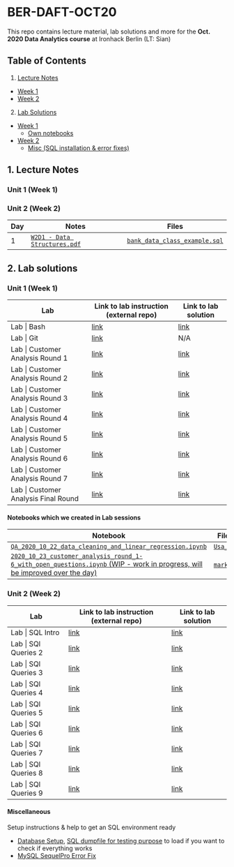 # BER-DAFT-OCT20


This repo contains lecture material, lab solutions and more for the **Oct. 2020 Data Analytics course** at Ironhack Berlin (LT: Sian)

## Table of Contents

1. [Lecture Notes](#ln)
  * [Week 1](#ln_u1)
  * [Week 2](#ln_u2)
2. [Lab Solutions](#ls)
  * [Week 1](#ls_u1)
    * [Own notebooks](#ls_u1_own)
  * [Week 2](#ls_u2)
    * [Misc (SQL installation & error fixes)](#misc_u)

## 1. Lecture Notes <a name="ln"></a>

### Unit 1 (Week 1) <a name="ln_u1"></a>

### Unit 2 (Week 2) <a name="ln_u2"></a>

| Day | Notes | Files |
|--|--|--|
|1|[`W2D1 - Data Structures.pdf`](https://github.com/student-IH-labs-and-stuff/BER-DAFT-OCT20-SEDA/blob/main/lecture/unit_2/W2D1%20-%20Data%20Structures.pdf)| [`bank_data_class_example.sql`](https://github.com/student-IH-labs-and-stuff/BER-DAFT-OCT20-SEDA/blob/main/lecture/unit_2/bank_data_class_example.sql) |

## 2. Lab solutions

### Unit 1 (Week 1) <a name="ls_u1"></a>

| Lab | Link to lab instruction (external repo) | Link to lab solution |
|-----|-------------------------|----------------------|
| Lab \| Bash | [link](https://github.com/ironhack-labs/lab-bash) | [link](https://github.com/student-IH-labs-and-stuff/BER-DAFT-OCT20-SEDA/blob/main/labs/solutions/1.01_lab_bash_solution.md) |
| Lab \| Git | [link](https://github.com/ironhack-labs/lab-git) | N/A |
| Lab \| Customer Analysis Round 1| [link](https://github.com/ironhack-labs/lab-customer-analysis-round-1)| [link](https://github.com/student-IH-labs-and-stuff/BER-DAFT-OCT20-SEDA/blob/main/labs/solutions/1.03_lab_customer_analysis_round_1_solution.md)|
|Lab \| Customer Analysis Round 2| [link](https://github.com/ironhack-labs/lab-customer-analysis-round-2)| [link](https://github.com/student-IH-labs-and-stuff/BER-DAFT-OCT20-SEDA/blob/main/labs/solutions/1.04_lab_customer_analysis_round_2_solution.md) |
|Lab \| Customer Analysis Round 3| [link](https://github.com/ironhack-labs/lab-customer-analysis-round-3)| [link](https://github.com/student-IH-labs-and-stuff/BER-DAFT-OCT20-SEDA/blob/main/labs/solutions/1.05_lab_customer_analysis_round_3_solution.md) |
| Lab \| Customer Analysis Round 4 | [link](https://github.com/ironhack-labs/lab-customer-analysis-round-4)|[link](https://github.com/student-IH-labs-and-stuff/BER-DAFT-OCT20-SEDA/blob/main/labs/solutions/1.06_lab_customer_analysis_round_4_solution.md)|
|Lab \| Customer Analysis Round 5|[link](https://github.com/ironhack-labs/lab-customer-analysis-round-5)|[link](https://github.com/student-IH-labs-and-stuff/BER-DAFT-OCT20-SEDA/blob/main/labs/solutions/1.07_lab_customer_analysis_round_5_solution.md)|
|Lab \| Customer Analysis Round 6|[link](https://github.com/ironhack-labs/lab-customer-analysis-round-6)|[link](https://github.com/student-IH-labs-and-stuff/BER-DAFT-OCT20-SEDA/blob/main/labs/solutions/1.08_lab_customer_analysis_round_6_solution.md)|
|Lab \| Customer Analysis Round 7|[link](https://github.com/ironhack-labs/lab-customer-analysis-round-7)|[link](https://github.com/student-IH-labs-and-stuff/BER-DAFT-OCT20-SEDA/blob/main/labs/solutions/1.09_lab_customer_analysis_round_7_solution.md)|
|Lab \| Customer Analysis Final Round|[link](https://github.com/ironhack-labs/lab-customer-analysis-final-round)|[link](https://github.com/student-IH-labs-and-stuff/BER-DAFT-OCT20-SEDA/blob/main/labs/solutions/1.09_lab_customer_analysis_final_round_solution.md)|

#### Notebooks which we created in Lab sessions <a name="ls_u1_own"></a>

| Notebook | Files we used in this notebook |
|----------|--------------------------------|
|[`QA_2020_10_22_data_cleaning_and_linear_regression.ipynb`](https://github.com/student-IH-labs-and-stuff/BER-DAFT-OCT20-SEDA/blob/main/labs/notebooks_created_in_class/QA_2020_10_22_data_cleaning_and_linear_regression.ipynb)| [`Usa_Housing.csv`](https://github.com/student-IH-labs-and-stuff/BER-DAFT-OCT20-SEDA/blob/main/labs/notebooks_created_in_class/Usa_Housing.csv)|
|[`2020_10_23_customer_analysis_round_1-6_with_open_questions.ipynb` (WIP - work in progress, will be improved over the day)](https://github.com/student-IH-labs-and-stuff/BER-DAFT-OCT20-SEDA/blob/main/labs/notebooks_created_in_class/2020_10_23_customer_analysis_round_1-6_with_open_questions.ipynb)|[`marketing_customer_analysis.csv`](https://github.com/student-IH-labs-and-stuff/BER-DAFT-OCT20-SEDA/blob/main/labs/notebooks_created_in_class/2020_10_23_data/marketing_customer_analysis.csv)|


### Unit 2 (Week 2) <a name="ls_u2"></a>

| Lab | Link to lab instruction (external repo) | Link to lab solution |
|-----|-------------------------|--------------------------------------|
| Lab \| SQL Intro | [link](https://github.com/ironhack-labs/lab-intro-sql) | [link](https://github.com/student-IH-labs-and-stuff/BER-DAFT-OCT20-Sian/blob/main/Solutions/Labs/unit-2/2.01_lab_intro_sql_solution.md) |
| Lab \| SQl Queries 2 | [link](https://github.com/ironhack-labs/lab-sql-2) | [link](https://github.com/student-IH-labs-and-stuff/BER-DAFT-OCT20-Sian/blob/main/Solutions/Labs/unit-2/2.02_lab_sql_2_solution.md) |
| Lab \| SQl Queries 3 | [link](https://github.com/ironhack-labs/lab-sql-3)|[link](https://github.com/student-IH-labs-and-stuff/BER-DAFT-OCT20-Sian/blob/main/Solutions/Labs/unit-2/2.03_lab_sql_3_solution.md)|
| Lab \| SQl Queries 4 | [link](https://github.com/ironhack-labs/lab-sql-4) |[link](https://github.com/student-IH-labs-and-stuff/BER-DAFT-OCT20-Sian/blob/main/Solutions/Labs/unit-2/2.04_lab_sql_4_solution.md)|
| Lab \| SQl Queries 5 | [link](https://github.com/ironhack-labs/lab-sql-5) |[link](https://github.com/student-IH-labs-and-stuff/BER-DAFT-OCT20-Sian/blob/main/Solutions/Labs/unit-2/2.05_lab_sql_5_solution.md)|
| Lab \| SQl Queries 6 | [link](https://github.com/ironhack-labs/lab-sql-6) |[link](https://github.com/student-IH-labs-and-stuff/BER-DAFT-OCT20-Sian/blob/main/Solutions/Labs/unit-2/2.06_lab_sql_6_solution.md)|
| Lab \| SQl Queries 7 | [link](https://github.com/ironhack-labs/lab-sql-7) |[link](https://github.com/student-IH-labs-and-stuff/BER-DAFT-OCT20-Sian/blob/main/Solutions/Labs/unit-2/2.07_lab_sql_7_solution.md)|
| Lab \| SQl Queries 8 | [link](https://github.com/ironhack-labs/lab-sql-8) |[link](https://github.com/student-IH-labs-and-stuff/BER-DAFT-OCT20-Sian/blob/main/Solutions/Labs/unit-2/2.08_lab_sql_8_solution.md)|
| Lab \| SQl Queries 9 | [link](https://github.com/ironhack-labs/lab-sql-9) |[link](https://github.com/student-IH-labs-and-stuff/BER-DAFT-OCT20-Sian/blob/main/Solutions/Labs/unit-2/2.09_lab_sql_9_solution.md)|

#### Miscellaneous <a name="misc_u2"></a>

Setup instructions & help to get an SQL environment ready
* [Database Setup](https://github.com/student-IH-labs-and-stuff/BER-DAFT-OCT20-SEDA/blob/main/misc/setup_instructions_for_next_week/database_setup.md), [SQL dumpfile for testing purpose](https://github.com/student-IH-labs-and-stuff/BER-DAFT-OCT20-SEDA/blob/main/misc/setup_instructions_for_next_week/mysql_dump.sql) to load if you want to check if everything works
* [MySQL SequelPro Error Fix](https://github.com/student-IH-labs-and-stuff/BER-DAFT-OCT20-SEDA/blob/main/misc/setup_instructions_for_next_week/mysql_sequelpro_error_fix.md)
